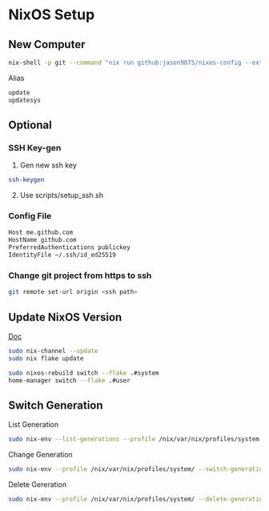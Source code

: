 # NixOS Setup

## New Computer

```bash
nix-shell -p git --command "nix run github:jason9075/nixos-config --extra-experimental-features nix-command --extra-experimental-features flakes"
```

Alias

```bash
update
updatesys
```

## Optional

### SSH Key-gen

1. Gen new ssh key

```bash
ssh-keygen
```

2. Use scripts/setup_ssh.sh

### Config File

```bash
Host me.github.com
HostName github.com
PreferredAuthentications publickey
IdentityFile ~/.ssh/id_ed25519
```

### Change git project from https to ssh

```bash
git remote set-url origin <ssh path>
```

## Update NixOS Version

[Doc](https://nixos.org/manual/nixos/stable/index.html#sec-upgrading)

```bash
sudo nix-channel --update
sudo nix flake update

sudo nixos-rebuild switch --flake .#system
home-manager switch --flake .#user
```

## Switch Generation

List Generation

```bash
sudo nix-env --list-generations --profile /nix/var/nix/profiles/system
```

Change Generation

```bash
sudo nix-env --profile /nix/var/nix/profiles/system/ --switch-generation <number>
```

Delete Gereration

```bash
sudo nix-env --profile /nix/var/nix/profiles/system/ --delete-generations <number>
```
